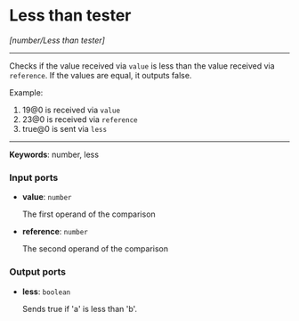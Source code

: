 # Less than tester

_[number/Less than tester]_

---

Checks if the value received via `value` is less than the value received via `reference`. If the values are equal, it outputs false.  
  
Example:  
  
1. 19@0 is received via `value`  
2. 23@0 is received via `reference`  
3. true@0 is sent via `less`  

---

__Keywords__: number, less

### Input ports

* __value__: ` number `


    The first operand of the comparison  


* __reference__: ` number `


    The second operand of the comparison  

### Output ports

* __less__: ` boolean `


    Sends true if 'a' is less than 'b'.  

